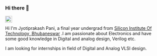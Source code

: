 ### Hi there 👋

<a href="https://www.linkedin.com/in/jyotiprakash-pani-953353206">
  <img align="left" alt="Jyotiprakash's LinkedIN" width="22px" src="https://raw.githubusercontent.com/peterthehan/peterthehan/master/assets/linkedin.svg" />
</a>
<br />


Hi I'm Jyotiprakash Pani, a final year undergrad from [Silicon Institute Of Technology ,Bhubaneswar](https://www.silicon.ac.in/) .I am passionate about Electronics and have some good knowledge in Digital and analog design, Verilog etc.

I am looking for internships in field of Digital and Analog VLSI design.
<!--
**JYOTIPRAKASHPANI/JyotiprakashPani** is a ✨ _special_ ✨ repository because its `README.md` (this file) appears on your GitHub profile.

Here are some ideas to get you started:

- 🔭 I’m currently working on ...
- 🌱 I’m currently learning ...
- 👯 I’m looking to collaborate on ...
- 🤔 I’m looking for help with ...
- 💬 Ask me about ...
- 📫 How to reach me: ...
- 😄 Pronouns: ...
- ⚡ Fun fact: ...
-->
